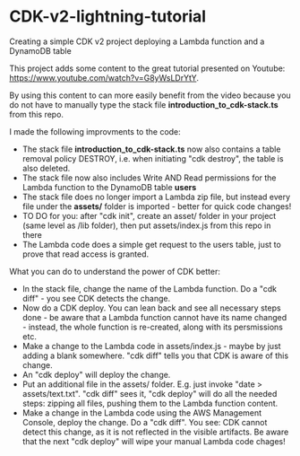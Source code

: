 # CDK-v2-lightning-tutorial
Creating a simple CDK v2 project deploying a Lambda function and a DynamoDB table

This project adds some content to the great tutorial presented on Youtube: https://www.youtube.com/watch?v=G8yWsLDrYtY.

By using this content to can more easily benefit from the video because you do not have to manually type the stack file **introduction_to_cdk-stack.ts** from this repo.

I made the following improvments to the code:

* The stack file **introduction_to_cdk-stack.ts** now also contains a table removal policy DESTROY, i.e. when initiating "cdk destroy", the table is also deleted.
* The stack file now also includes Write AND Read permissions for the Lambda function to the DynamoDB table **users**
* The stack file does no longer import a Lambda zip file, but instead every file under the **assets/** folder is imported - better for quick code changes!
* TO DO for you: after "cdk init", create an asset/ folder in your project (same level as /lib folder), then put assets/index.js from this repo in there
* The Lambda code does a simple get request to the users table, just to prove that read access is granted.

What you can do to understand the power of CDK better:

* In the stack file, change the name of the Lambda function. Do a "cdk diff" - you see CDK detects the change.
* Now do a CDK deploy. You can lean back and see all necessary steps done - be aware that a Lambda function cannot have its name changed - instead, the whole function is re-created, along with its persmissions etc.
* Make a change to the Lambda code in assets/index.js - maybe by just adding a blank somewhere. "cdk diff" tells you that CDK is aware of this change.
* An "cdk deploy" will deploy the change.
* Put an additional file in the assets/ folder. E.g. just invoke "date > assets/text.txt". "cdk diff" sees it, "cdk deploy" will do all the needed steps: zipping all files, pushing them to the Lambda function content.
* Make a change in the Lambda code using the AWS Management Console, deploy the change. Do a "cdk diff". You see: CDK cannot detect this change, as it is not reflected in the visible artifacts. Be aware that the next "cdk deploy" will wipe your manual Lambda code chages!
